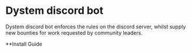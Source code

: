 Dystem discord bot
==================

Dystem discord bot enforces the rules on the discord server, whilst supply new bounties for work requested by community leaders.

**Install Guide

 